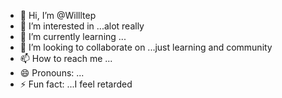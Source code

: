 - 👋 Hi, I’m @Willltep
- 👀 I’m interested in ...alot really 
- 🌱 I’m currently learning ...
- 💞️ I’m looking to collaborate on ...just learning and community
- 📫 How to reach me ...
- 😄 Pronouns: ...
- ⚡ Fun fact: ...I feel retarded

<!---
Willltep/Willltep is a ✨ special ✨ repository because its `README.md` (this file) appears on your GitHub profile.
You can click the Preview link to take a look at your changes.
--->
